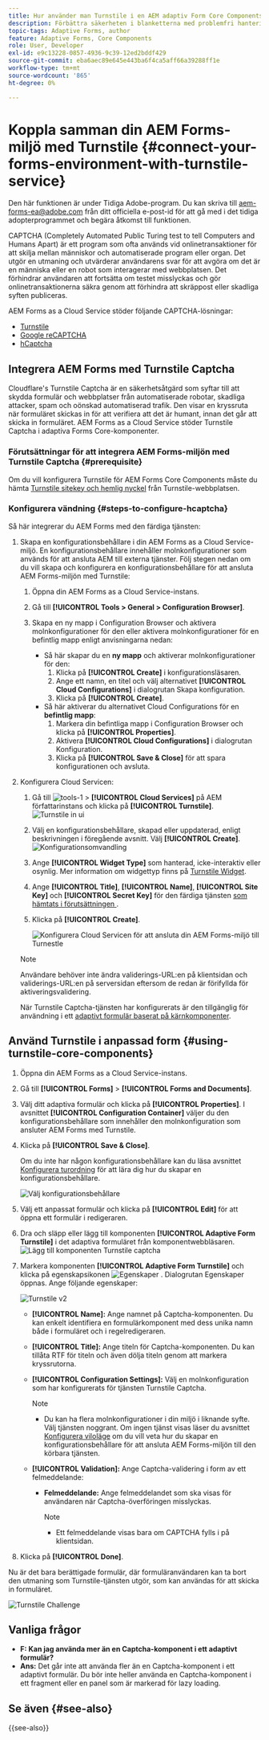 ```yaml
---
title: Hur använder man Turnstile i en AEM adaptiv Form Core Components?
description: Förbättra säkerheten i blanketterna med problemfri hantering. Stegvisa anvisningar inifrån!
topic-tags: Adaptive Forms, author
feature: Adaptive Forms, Core Components
role: User, Developer
exl-id: e9c13228-0857-4936-9c39-12ed2bddf429
source-git-commit: eba6aec89e645e443ba6f4ca5aff66a39288ff1e
workflow-type: tm+mt
source-wordcount: '865'
ht-degree: 0%

---
```


# Koppla samman din AEM Forms-miljö med Turnstile {#connect-your-forms-environment-with-turnstile-service}

<span class="preview"> Den här funktionen är under Tidiga Adobe-program. Du kan skriva till aem-forms-ea@adobe.com från ditt officiella e-post-id för att gå med i det tidiga adopterprogrammet och begära åtkomst till funktionen. </span>

CAPTCHA (Completely Automated Public Turing test to tell Computers and Humans Apart) är ett program som ofta används vid onlinetransaktioner för att skilja mellan människor och automatiserade program eller organ. Det utgör en utmaning och utvärderar användarens svar för att avgöra om det är en människa eller en robot som interagerar med webbplatsen. Det förhindrar användaren att fortsätta om testet misslyckas och gör onlinetransaktionerna säkra genom att förhindra att skräppost eller skadliga syften publiceras.

AEM Forms as a Cloud Service stöder följande CAPTCHA-lösningar:


* [Turnstile](/help/forms/integrate-adaptive-forms-turnstile-core-components.md)
* [Google reCAPTCHA](/help/forms/captcha-adaptive-forms-core-components.md)
* [hCaptcha](/help/forms/integrate-adaptive-forms-hcaptcha-core-components.md)

<!-- ![Turnstile](assets/Turnstile-challenge.png)-->

## Integrera AEM Forms med Turnstile Captcha

Cloudflare&#39;s Turnstile Captcha är en säkerhetsåtgärd som syftar till att skydda formulär och webbplatser från automatiserade robotar, skadliga attacker, spam och oönskad automatiserad trafik. Den visar en kryssruta när formuläret skickas in för att verifiera att det är humant, innan det går att skicka in formuläret. AEM Forms as a Cloud Service stöder Turnstile Captcha i adaptiva Forms Core-komponenter.

### Förutsättningar för att integrera AEM Forms-miljön med Turnstile Captcha {#prerequisite}

Om du vill konfigurera Turnstile för AEM Forms Core Components måste du hämta [Turnstile sitekey och hemlig nyckel](https://developers.cloudflare.com/turnstile/get-started/) från Turnstile-webbplatsen.

### Konfigurera vändning {#steps-to-configure-hcaptcha}

Så här integrerar du AEM Forms med den färdiga tjänsten:

1. Skapa en konfigurationsbehållare i din AEM Forms as a Cloud Service-miljö. En konfigurationsbehållare innehåller molnkonfigurationer som används för att ansluta AEM till externa tjänster. Följ stegen nedan om du vill skapa och konfigurera en konfigurationsbehållare för att ansluta AEM Forms-miljön med Turnstile:
   1. Öppna din AEM Forms as a Cloud Service-instans.
   1. Gå till **[!UICONTROL Tools > General > Configuration Browser]**.
   1. Skapa en ny mapp i Configuration Browser och aktivera molnkonfigurationer för den eller aktivera molnkonfigurationer för en befintlig mapp enligt anvisningarna nedan:

      * Så här skapar du en **ny mapp** och aktiverar molnkonfigurationer för den:
         1. Klicka på **[!UICONTROL Create]** i konfigurationsläsaren.
         1. Ange ett namn, en titel och välj alternativet **[!UICONTROL Cloud Configurations]** i dialogrutan Skapa konfiguration.
         1. Klicka på **[!UICONTROL Create]**.
      * Så här aktiverar du alternativet Cloud Configurations för en **befintlig mapp**:
         1. Markera din befintliga mapp i Configuration Browser och klicka på **[!UICONTROL Properties]**.
         1. Aktivera **[!UICONTROL Cloud Configurations]** i dialogrutan Konfiguration.
         1. Klicka på **[!UICONTROL Save & Close]** för att spara konfigurationen och avsluta.

1. Konfigurera Cloud Servicen:
   1. Gå till ![tools-1](assets/tools-1.png) > **[!UICONTROL Cloud Services]** på AEM författarinstans och klicka på **[!UICONTROL Turnstile]**.
      ![Turnstile in ui](assets/turnstile-in-ui.png)
   1. Välj en konfigurationsbehållare, skapad eller uppdaterad, enligt beskrivningen i föregående avsnitt. Välj **[!UICONTROL Create]**.
      ![Konfigurationsomvandling](assets/config-hcaptcha.png)
   1. Ange **[!UICONTROL Widget Type]** som hanterad, icke-interaktiv eller osynlig. Mer information om widgettyp finns på [Turnstile Widget](https://developers.cloudflare.com/turnstile/concepts/widget/).
   1. Ange **[!UICONTROL Title]**, **[!UICONTROL Name]**, **[!UICONTROL Site Key]** och **[!UICONTROL Secret Key]** för den färdiga tjänsten [ som hämtats i förutsättningen ](#prerequisite).
   1. Klicka på **[!UICONTROL Create]**.

      ![Konfigurera Cloud Servicen för att ansluta din AEM Forms-miljö till Turnestle](assets/config-turntstile-cc.png)

   >[!NOTE]
   > Användare behöver inte ändra validerings-URL:en på klientsidan och validerings-URL:en på serversidan eftersom de redan är förifyllda för aktiveringsvalidering.

   När Turnstile Captcha-tjänsten har konfigurerats är den tillgänglig för användning i ett [adaptivt formulär baserat på kärnkomponenter](https://experienceleague.adobe.com/en/docs/experience-manager-core-components/using/adaptive-forms/introduction).

## Använd Turnstile i anpassad form {#using-turnstile-core-components}

1. Öppna din AEM Forms as a Cloud Service-instans.
1. Gå till **[!UICONTROL Forms]** > **[!UICONTROL Forms and Documents]**.
1. Välj ditt adaptiva formulär och klicka på **[!UICONTROL Properties]**. I avsnittet **[!UICONTROL Configuration Container]** väljer du den konfigurationsbehållare som innehåller den molnkonfiguration som ansluter AEM Forms med Turnstile.
1. Klicka på **[!UICONTROL Save & Close]**.

   Om du inte har någon konfigurationsbehållare kan du läsa avsnittet [Konfigurera turordning](#steps-to-configure-hcaptcha) för att lära dig hur du skapar en konfigurationsbehållare.

   ![Välj konfigurationsbehållare](/help/forms/assets/captcha-properties.png)

1. Välj ett anpassat formulär och klicka på **[!UICONTROL Edit]** för att öppna ett formulär i redigeraren.
1. Dra och släpp eller lägg till komponenten **[!UICONTROL Adaptive Form Turnstile]** i det adaptiva formuläret från komponentwebbläsaren.
   ![Lägg till komponenten Turnstile captcha](/help/forms/assets/turnstile-v2.png)
1. Markera komponenten **[!UICONTROL Adaptive Form Turnstile]** och klicka på egenskapsikonen ![Egenskaper](assets/configure-icon.svg) . Dialogrutan Egenskaper öppnas. Ange följande egenskaper:

   ![Turnstile v2](assets/turnstile-settings-for-v2.png)

   * **[!UICONTROL Name]:** Ange namnet på Captcha-komponenten. Du kan enkelt identifiera en formulärkomponent med dess unika namn både i formuläret och i regelredigeraren.
   * **[!UICONTROL Title]:** Ange titeln för Captcha-komponenten. Du kan tillåta RTF för titeln och även dölja titeln genom att markera kryssrutorna.
   * **[!UICONTROL Configuration Settings]:** Välj en molnkonfiguration som har konfigurerats för tjänsten Turnstile Captcha.
     >[!NOTE]
     >* Du kan ha flera molnkonfigurationer i din miljö i liknande syfte. Välj tjänsten noggrant. Om ingen tjänst visas läser du avsnittet [Konfigurera viloläge](#steps-to-configure-hcaptcha) om du vill veta hur du skapar en konfigurationsbehållare för att ansluta AEM Forms-miljön till den körbara tjänsten.

   * **[!UICONTROL Validation]:** Ange Captcha-validering i form av ett felmeddelande:

      * **Felmeddelande:** Ange felmeddelandet som ska visas för användaren när Captcha-överföringen misslyckas.
        >[!NOTE]
        >* Ett felmeddelande visas bara om CAPTCHA fylls i på klientsidan.

1. Klicka på **[!UICONTROL Done]**.


Nu är det bara berättigade formulär, där formuläranvändaren kan ta bort den utmaning som Turnstile-tjänsten utgör, som kan användas för att skicka in formuläret.

![Turnstile Challenge](assets/turnstile-challenge.png)


## Vanliga frågor

* **F: Kan jag använda mer än en Captcha-komponent i ett adaptivt formulär?**
* **Ans:** Det går inte att använda fler än en Captcha-komponent i ett adaptivt formulär. Du bör inte heller använda en Captcha-komponent i ett fragment eller en panel som är markerad för lazy loading.

## Se även {#see-also}

{{see-also}}

